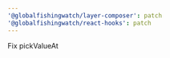 ```yaml
---
'@globalfishingwatch/layer-composer': patch
'@globalfishingwatch/react-hooks': patch
---
```


Fix pickValueAt
